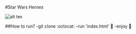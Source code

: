 #Star Wars Heroes

![alt tex](https://cloud.githubusercontent.com/assets/13667038/16967236/ae84e6ae-4e10-11e6-8464-57c514cb7d0c.png)

##How to run?
-git clone :octocat:
-run 'index.html' :runner:
-enjoy :tada:
